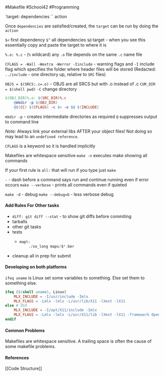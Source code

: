 #Makefile #School42 #Programming 

`target: dependencies
``	action

Once `dependencies` are satisfied/created, the `target` can be run by doing the `action`

`$<` first dependency
`$^` all dependencies
`$@` target - when you see this essentially copy and paste the target to where it is

`%.o: %.c` - (`%` wildcard) any `.o` file depends on the same `.c` name file

`CFLAGS = -Wall -Wextra -Werror -Iinclude` - warning flags and `-I` include flag which specifies the folder where header files will be stored (Redacted: `../include` - one directory up, relative to `SRC` files)

`OBJS = $(SRCS:.c=.o)` - OBJS are all SRCS but with .o instead of .c
`CUR_DIR = $(shell pwd)`
`-C` change directory

```makefile
$(OBJ_DIR)%.o: $(SRC_DIR)%.c
	@mkdir -p $(OBJ_DIR)
	@$(CC) $(CFLAGS) -c $< -o $@ $(INCLUDE)
```

`mkdir -p` - creates intermediate directories as required
`@` suppresses output to command line

_Note:_ Always link your external libs AFTER your object files! Not doing so may lead to an `undefined reference`.

`CFLAGS` is a keyword so it is handled implicitly

Makefiles are whitespace sensitive
`make -n` executes make showing all commands

If your first rule is `all:` that will run if you type just `make`

`-` - dash before a command says run and continue running even if error occurs
`make --verbose` - prints all commands even if quieted

`make -d` - debug
`make --debug=b` - less verbose debug
#### Add Rules For Other tasks
- `diff: git diff --stat` - to show git diffs before commiting
- tarballs
- other git tasks
- tests
	- ```C
	  map%:
		  ./so_long maps/$*.ber
- cleanup all in prep for submit
#### Developing on both platforms
`ifeq uname` is Linux set some variables to something. Else set them to something else.

``` makefile
ifeq ($(shell uname), Linux)
	MLX_INCLUDE = -I/usr/include -Imlx
	MLX_FLAGS = -Lmlx -lmlx -L/usr/lib/X11 -lXext -lX11
else # OSX
	MLX_INCLUDE = -I/opt/X11/include -Imlx
	MLX_FLAGS = -Lmlx -lmlx -L/usr/X11/lib -lXext -lX11 -framework OpenGL -framework AppKit
endif
```
#### Common Problems
Makefiles are whitespace sensitive. A trailing space is often the cause of some makefile problems.
#### References
[[Code Structure]]